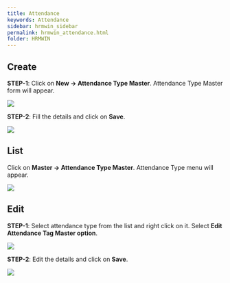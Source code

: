 ```yaml
---
title: Attendance
keywords: Attendance
sidebar: hrmwin_sidebar
permalink: hrmwin_attendance.html
folder: HRMWIN
---
```


## Create

**STEP-1**: Click on **New -> Attendance Type Master**. Attendance Type Master form will appear.

![](http://docs.risersoft.com/hrmnirvana/ImagesExt/image8_54.jpg)

**STEP-2**: Fill the details and click on **Save**.

![](http://docs.risersoft.com/hrmnirvana/ImagesExt/image8_55.jpg)

## List

Click on **Master -> Attendance Type Master**. Attendance Type menu will appear.

 ![](http://docs.risersoft.com/hrmnirvana/ImagesExt/image8_56.jpg)

## Edit

**STEP-1**: Select attendance type from the list and right click on it. Select **Edit Attendance Tag Master option**.

![](http://docs.risersoft.com/hrmnirvana/ImagesExt/image8_57.jpg)


**STEP-2**: Edit the details and click on **Save**.

![](http://docs.risersoft.com/hrmnirvana/ImagesExt/image8_58.jpg)
